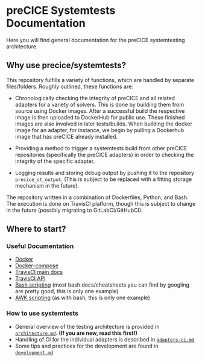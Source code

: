 # preCICE Systemtests Documentation

Here you will find general documentation for the preCICE systemtesting architecture.

## Why use precice/systemtests?

This repository fulfills a variety of functions, which are handled by separate files/folders.
Roughly outlined, these functions are:

- Chronologically checking the integrity of preCICE and all related adapters for a variety of solvers. This is done by building them from source using Docker images. After a successful build the respective image is then uploaded to DockerHub for public use. These finished images are also involved in later tests/builds. When building the docker image for an adapter, for instance, we begin by pulling a Dockerhub image that has preCICE already installed.

- Providing a method to trigger a systemtests build from other preCICE repositories (specifically the preCICE adapters) in order to checking the integrity of the specific adapter.

- Logging results and storing debug output by pushing it to the repository `precice_st_output`. (This is subject to be replaced with a fitting storage mechanism in the future).


The repository written in a combination of Dockerfiles, Python, and Bash. The execution is done on TravisCI platform, though this is subject to change in the future (possibly migrating to GitLabCI/GitHubCI).

## Where to start?

### Useful Documentation

* [Docker](https://docs.docker.com/)
* [Docker-compose](https://docs.docker.com/compose/)
* [TravisCI main docs](https://docs.travis-ci.com/)
* [TravisCI API](https://developer.travis-ci.com/)
* [Bash scripting](https://tiswww.case.edu/php/chet/bash/bashref.html) (most bash docs/cheatsheets you can find by googling are pretty good, this is only one example)
* [AWK scripting](https://www.grymoire.com/Unix/Awk.html) (as with bash, this is only one example)

### How to use systemtests 

- General overview of the testing architecture is provided in [`architecture.md`](./architecture.md). **(If you are new, read this first!)**
- Handling of CI for the individual adapters is described in [`adapters-ci.md`](./adapters-ci.md)
- Some tips and practices for the development are found in [`development.md`](./development.md)
